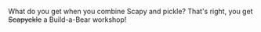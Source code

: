 What do you get when you combine Scapy and pickle? That's right, you get ~~Scapyckle~~ a Build-a-Bear workshop!  
